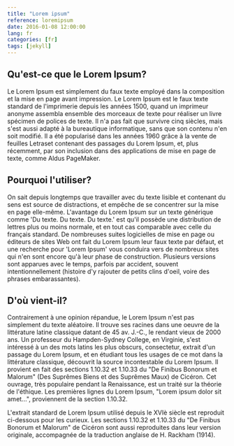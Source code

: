 ```yaml
---
title: "Lorem ipsum"
reference: loremipsum
date: 2016-01-08 12:00:00
lang: fr
categories: [fr]
tags: [jekyll]
---
```

## Qu'est-ce que le Lorem Ipsum?
Le Lorem Ipsum est simplement du faux texte employé dans la composition et la mise en page avant impression. Le Lorem
Ipsum est le faux texte standard de l'imprimerie depuis les années 1500, quand un imprimeur anonyme assembla ensemble
des morceaux de texte pour réaliser un livre spécimen de polices de texte. Il n'a pas fait que survivre cinq siècles,
mais s'est aussi adapté à la bureautique informatique, sans que son contenu n'en soit modifié. Il a été popularisé dans
les années 1960 grâce à la vente de feuilles Letraset contenant des passages du Lorem Ipsum, et, plus récemment, par son
inclusion dans des applications de mise en page de texte, comme Aldus PageMaker.

## Pourquoi l'utiliser?
On sait depuis longtemps que travailler avec du texte lisible et contenant du sens est source de distractions, et
empêche de se concentrer sur la mise en page elle-même. L'avantage du Lorem Ipsum sur un texte générique comme 'Du
texte. Du texte. Du texte.' est qu'il possède une distribution de lettres plus ou moins normale, et en tout cas
comparable avec celle du français standard. De nombreuses suites logicielles de mise en page ou éditeurs de sites Web
ont fait du Lorem Ipsum leur faux texte par défaut, et une recherche pour 'Lorem Ipsum' vous conduira vers de nombreux
sites qui n'en sont encore qu'à leur phase de construction. Plusieurs versions sont apparues avec le temps, parfois par
accident, souvent intentionnellement (histoire d'y rajouter de petits clins d'oeil, voire des phrases embarassantes).

## D'où vient-il?
Contrairement à une opinion répandue, le Lorem Ipsum n'est pas simplement du texte aléatoire. Il trouve ses racines dans
une oeuvre de la littérature latine classique datant de 45 av. J.-C., le rendant vieux de 2000 ans. Un professeur du
Hampden-Sydney College, en Virginie, s'est intéressé à un des mots latins les plus obscurs, consectetur, extrait d'un
passage du Lorem Ipsum, et en étudiant tous les usages de ce mot dans la littérature classique, découvrit la source
incontestable du Lorem Ipsum. Il provient en fait des sections 1.10.32 et 1.10.33 du "De Finibus Bonorum et Malorum"
(Des Suprêmes Biens et des Suprêmes Maux) de Cicéron. Cet ouvrage, très populaire pendant la Renaissance, est un traité
sur la théorie de l'éthique. Les premières lignes du Lorem Ipsum, "Lorem ipsum dolor sit amet...", proviennent de la
section 1.10.32.

L'extrait standard de Lorem Ipsum utilisé depuis le XVIè siècle est reproduit ci-dessous pour les curieux. Les sections
1.10.32 et 1.10.33 du "De Finibus Bonorum et Malorum" de Cicéron sont aussi reproduites dans leur version originale,
accompagnée de la traduction anglaise de H. Rackham (1914).
